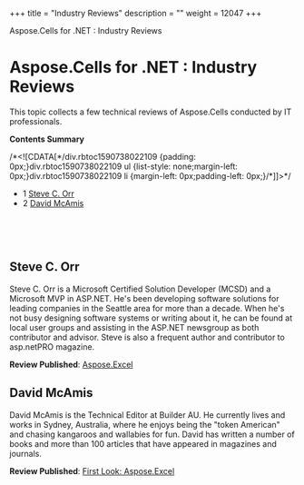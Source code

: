 +++
title = "Industry Reviews" 
description = "" 
weight = 12047 
+++

Aspose.Cells for .NET : Industry Reviews  

# Aspose.Cells for .NET : Industry Reviews


This topic collects a few technical reviews of Aspose.Cells conducted by IT professionals.

**Contents Summary**

/\*<!\[CDATA\[\*/div.rbtoc1590738022109 {padding: 0px;}div.rbtoc1590738022109 ul {list-style: none;margin-left: 0px;}div.rbtoc1590738022109 li {margin-left: 0px;padding-left: 0px;}/\*\]\]>\*/

*   1 [Steve C. Orr](#IndustryReviews-SteveC.Orr)
*   2 [David McAmis](#IndustryReviews-DavidMcAmis)

 

 

## Steve C. Orr

Steve C. Orr is a Microsoft Certified Solution Developer (MCSD) and a Microsoft MVP in ASP.NET. He's been developing software solutions for leading companies in the Seattle area for more than a decade. When he's not busy designing software systems or writing about it, he can be found at local user groups and assisting in the ASP.NET newsgroup as both contributor and advisor. Steve is also a frequent author and contributor to asp.netPRO magazine.

**Review Published**: [Aspose.Excel](https://www.itprotoday.com/development-techniques-and-management/asposeexcel)

## David McAmis

David McAmis is the Technical Editor at Builder AU. He currently lives and works in Sydney, Australia, where he enjoys being the "token American" and chasing kangaroos and wallabies for fun. David has written a number of books and more than 100 articles that have appeared in magazines and journals.

**Review Published**: [First Look: Aspose.Excel](https://www.zdnet.com/article/first-look-aspose-excel/)

